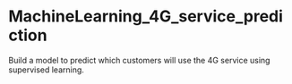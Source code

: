 # MachineLearning_4G_service_prediction
Build a model to predict which customers will use the 4G service using supervised learning.
